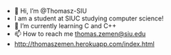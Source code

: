 - 👋 Hi, I’m @Thomasz-SIU
- I am a student at SIUC studying computer science!
- 🌱 I’m currently learning C and C++
- 📫 How to reach me thomas.zemen@siu.edu
- http://thomaszemen.herokuapp.com/index.html

<!---
Thomasz-SIU/Thomasz-SIU is a ✨ special ✨ repository because its `README.md` (this file) appears on your GitHub profile.
You can click the Preview link to take a look at your changes.
--->
